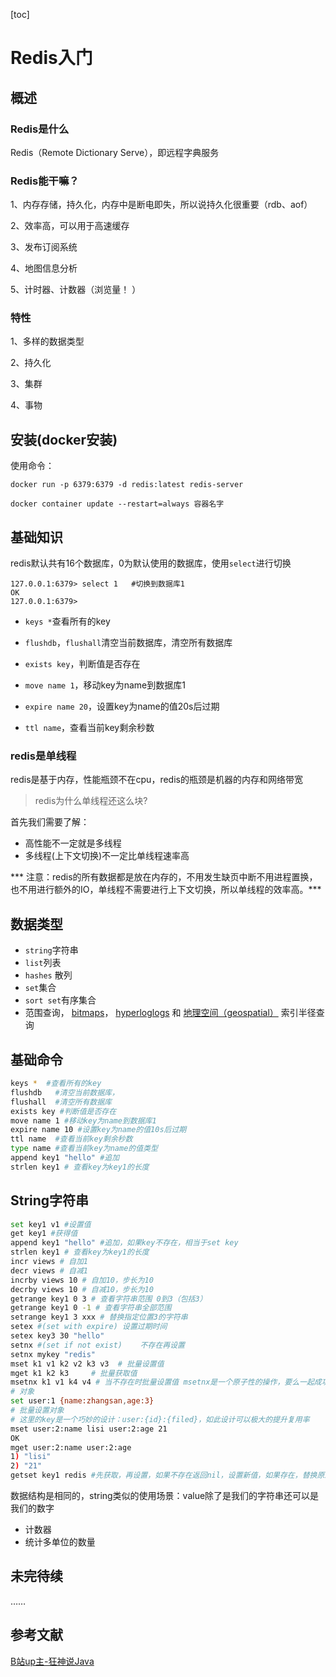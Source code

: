 [toc]

# Redis入门

## 概述

### Redis是什么

Redis（Remote Dictionary Serve），即远程字典服务

### Redis能干嘛？

1、内存存储，持久化，内存中是断电即失，所以说持久化很重要（rdb、aof）

2、效率高，可以用于高速缓存

3、发布订阅系统

4、地图信息分析

5、计时器、计数器（浏览量！ ）

### 特性

1、多样的数据类型

2、持久化

3、集群

4、事物



## 安装(docker安装)

使用命令：

```
docker run -p 6379:6379 -d redis:latest redis-server

docker container update --restart=always 容器名字
```



## 基础知识

redis默认共有16个数据库，0为默认使用的数据库，使用```select```进行切换

```
127.0.0.1:6379> select 1   #切换到数据库1
OK
127.0.0.1:6379> 
```

* `keys *`查看所有的key

* `flushdb`，`flushall`清空当前数据库，清空所有数据库

* `exists key`，判断值是否存在

* `move name 1`，移动key为name到数据库1

* `expire name 20`，设置key为name的值20s后过期

* `ttl name`，查看当前key剩余秒数

  

### redis是单线程

redis是基于内存，性能瓶颈不在cpu，redis的瓶颈是机器的内存和网络带宽

> redis为什么单线程还这么块?

首先我们需要了解：

* 高性能不一定就是多线程
* 多线程(上下文切换)不一定比单线程速率高

*** 注意：redis的所有数据都是放在内存的，不用发生缺页中断不用进程置换，也不用进行额外的IO，单线程不需要进行上下文切换，所以单线程的效率高。***



## 数据类型

* `string`字符串
* `list`列表
* `hashes` 散列
* `set`集合
* `sort set`有序集合
* 范围查询， [bitmaps](http://www.redis.cn/topics/data-types-intro.html#bitmaps)， [hyperloglogs](http://www.redis.cn/topics/data-types-intro.html#hyperloglogs) 和 [地理空间（geospatial）](http://www.redis.cn/commands/geoadd.html) 索引半径查询



## 基础命令

```sh
keys *  #查看所有的key
flushdb   #清空当前数据库，
flushall  #清空所有数据库
exists key #判断值是否存在
move name 1 #移动key为name到数据库1
expire name 10 #设置key为name的值10s后过期
ttl name  #查看当前key剩余秒数
type name #查看当前key为name的值类型
append key1 "hello" #追加
strlen key1 # 查看key为key1的长度
```

## String字符串

```sh
set key1 v1 #设置值
get key1 #获得值
append key1 "hello" #追加，如果key不存在，相当于set key
strlen key1 # 查看key为key1的长度
incr views # 自加1
decr views # 自减1
incrby views 10 # 自加10，步长为10
decrby views 10 # 自减10，步长为10
getrange key1 0 3 # 查看字符串范围 0到3（包括3）
getrange key1 0 -1 # 查看字符串全部范围
setrange key1 3 xxx # 替换指定位置3的字符串
setex #(set with expire) 设置过期时间
setex key3 30 "hello"
setnx #(set if not exist)    不存在再设置
setnx mykey "redis"
mset k1 v1 k2 v2 k3 v3  # 批量设置值
mget k1 k2 k3     # 批量获取值
msetnx k1 v1 k4 v4 # 当不存在时批量设置值 msetnx是一个原子性的操作，要么一起成功，要么一起失败
# 对象
set user:1 {name:zhangsan,age:3}
# 批量设置对象
# 这里的key是一个巧妙的设计：user:{id}:{filed}，如此设计可以极大的提升复用率
mset user:2:name lisi user:2:age 21
OK
mget user:2:name user:2:age
1) "lisi"
2) "21"
getset key1 redis #先获取，再设置，如果不存在返回nil，设置新值，如果存在，替换原来的值

```

数据结构是相同的，string类似的使用场景：value除了是我们的字符串还可以是我们的数字

- 计数器
- 统计多单位的数量



## 未完待续

……

## 参考文献

[B站up主-狂神说Java](https://www.bilibili.com/video/BV1S54y1R7SB/?spm_id_from=333.999.0.0)


